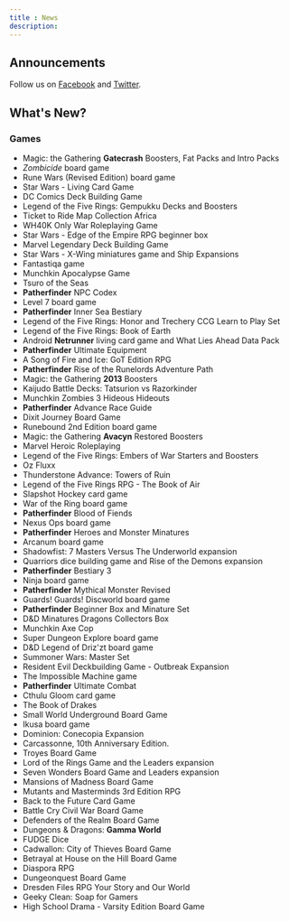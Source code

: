 ```yaml
---
title : News
description:
---
```


## Announcements

Follow us on 
[Facebook](http://www.facebook.com/tyches.games) and
[Twitter](http://twitter.com/TychesGames).

## What's New?

### Games

+ Magic: the Gathering **Gatecrash** Boosters, Fat Packs and Intro Packs
+ _Zombicide_ board game
+ Rune Wars (Revised Edition) board game
+ Star Wars - Living Card Game
+ DC Comics Deck Building Game
+ Legend of the Five Rings: Gempukku Decks and Boosters
+ Ticket to Ride Map Collection Africa
+ WH40K Only War Roleplaying Game
+ Star Wars - Edge of the Empire RPG beginner box
+ Marvel Legendary Deck Building Game
+ Star Wars - X-Wing miniatures game and Ship Expansions
+ Fantastiqa game
+ Munchkin Apocalypse Game
+ Tsuro of the Seas
+ **Patherfinder** NPC Codex
+ Level 7 board game
+ **Patherfinder** Inner Sea Bestiary
+ Legend of the Five Rings: Honor and Trechery CCG Learn to Play Set
+ Legend of the Five Rings: Book of Earth
+ Android **Netrunner** living card game and What Lies Ahead Data Pack
+ **Patherfinder** Ultimate Equipment
+ A Song of Fire and Ice: GoT Edition RPG
+ **Patherfinder** Rise of the Runelords Adventure Path
+ Magic: the Gathering **2013** Boosters
+ Kaijudo Battle Decks: Tatsurion vs Razorkinder
+ Munchkin Zombies 3 Hideous Hideouts
+ **Patherfinder** Advance Race Guide
+ Dixit Journey Board Game
+ Runebound 2nd Edition board game
+ Magic: the Gathering **Avacyn** Restored Boosters
+ Marvel Heroic Roleplaying
+ Legend of the Five Rings: Embers of War Starters and Boosters
+ Oz Fluxx
+ Thunderstone Advance: Towers of Ruin
+ Legend of the Five Rings RPG - The Book of Air
+ Slapshot Hockey card game
+ War of the Ring board game
+ **Patherfinder** Blood of Fiends
+ Nexus Ops board game
+ **Patherfinder** Heroes and Monster Minatures
+ Arcanum board game
+ Shadowfist: 7 Masters Versus The Underworld expansion
+ Quarriors dice building game and Rise of the Demons expansion
+ **Patherfinder** Bestiary 3
+ Ninja board game
+ **Patherfinder** Mythical Monster Revised
+ Guards! Guards! Discworld board game
+ **Patherfinder** Beginner Box and Minature Set
+ D\&D Minatures Dragons Collectors Box
+ Munchkin Axe Cop
+ Super Dungeon Explore board game
+ D\&D Legend of Driz'zt board game
+ Summoner Wars: Master Set
+ Resident Evil Deckbuilding Game - Outbreak Expansion
+ The Impossible Machine game
+ **Patherfinder** Ultimate Combat
+ Cthulu Gloom card game
+ The Book of Drakes
+ Small World Underground Board Game
+ Ikusa board game
+ Dominion: Conecopia Expansion
+ Carcassonne, 10th Anniversary Edition.
+ Troyes Board Game
+ Lord of the Rings Game and the Leaders expansion
+ Seven Wonders Board Game and Leaders expansion
+ Mansions of Madness Board Game
+ Mutants and Masterminds 3rd Edition RPG
+ Back to the Future Card Game
+ Battle Cry Civil War Board Game
+ Defenders of the Realm Board Game
+ Dungeons \& Dragons: **Gamma World**
+ FUDGE Dice
+ Cadwallon: City of Thieves Board Game
+ Betrayal at House on the Hill Board Game
+ Diaspora RPG
+ Dungeonquest Board Game
+ Dresden Files RPG Your Story and Our World
+ Geeky Clean: Soap for Gamers
+ High School Drama - Varsity Edition Board Game


